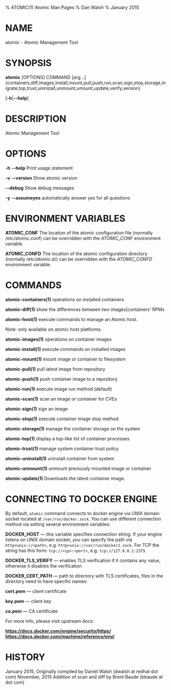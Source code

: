 % ATOMIC(1) Atomic Man Pages
% Dan Walsh
% January 2015
# NAME
atomic \- Atomic Management Tool

# SYNOPSIS
**atomic** [OPTIONS] COMMAND [arg...]
  {containers,diff,images,install,mount,pull,push,run,scan,sign,stop,storage,migrate,top,trust,uninstall,unmount,umount,update,verify,version}

[**-h**|**--help**]

# DESCRIPTION
Atomic Management Tool

# OPTIONS
**-h** **--help**
  Print usage statement

**-v** **--version**
  Show atomic version

**--debug**
  Show debug messages

**-y** **--assumeyes**
  automatically answer yes for all questions

# ENVIRONMENT VARIABLES

**ATOMIC_CONF** The location of the atomic configuration file (normally /etc/atomic.conf) can be
overridden with the _ATOMIC_CONF_ environment variable

**ATOMIC_CONFD** The location of the atomic configuration directory (normally /etc/atomic.d/) can be
overridden with the _ATOMIC_CONFD_ environment variable.

# COMMANDS
**atomic-containers(1)**
operations on installed containers

**atomic-diff(1)**
show the differences between two images|containers' RPMs

**atomic-host(1)**
execute commands to manage an Atomic host.

Note: only available on atomic host platforms.

**atomic-images(1)**
operations on container images

**atomic-install(1)**
execute commands on installed images

**atomic-mount(1)**
mount image or container to filesystem

**atomic-pull(1)**
pull latest image from repository

**atomic-push(1)**
push container image to a repository

**atomic-run(1)**
execute image run method (default)

**atomic-scan(1)**
scan an image or container for CVEs

**atomic-sign(1)**
sign an image

**atomic-stop(1)**
execute container image stop method

**atomic-storage(1)**
manage the container storage on the system

**atomic-top(1)**
display a top-like list of container processes

**atomic-trust(1)**
manage system container trust policy

**atomic-uninstall(1)**
uninstall container from system

**atomic-unmount(1)**
unmount previously mounted image or container

**atomic-update(1)**
Downloads the latest container image. 

# CONNECTING TO DOCKER ENGINE

By default, `atomic` command connects to docker engine via UNIX domain socket
located at `/var/run/docker.sock`. You can use different connection method via
setting several environment variables:

**DOCKER_HOST** — this variable specifies connection string. If your engine
listens on UNIX domain socket, you can specify the path via
`http+unix://<path>`, e.g. `http+unix://var/run/docker2.sock`. For TCP the
string has this form: `tcp://<ip>:<port>`, e.g. `tcp://127.0.0.1:2375`

**DOCKER_TLS_VERIFY** — enables TLS verification if it contains any value,
otherwise it disables the verification

**DOCKER_CERT_PATH** — path to directory with TLS certificates, files in the
directory need to have specific names:

**cert.pem** — client certificate

**key.pem** — client key

**ca.pem** — CA certificate

For more info, please visit upstream docs:

**https://docs.docker.com/engine/security/https/**  
**https://docs.docker.com/machine/reference/env/**


# HISTORY
January 2015, Originally compiled by Daniel Walsh (dwalsh at redhat dot com)
November, 2015 Addition of scan and diff by Brent Baude (bbaude at dot com)
